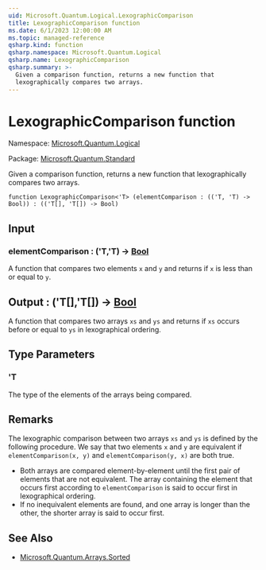 ```yaml
---
uid: Microsoft.Quantum.Logical.LexographicComparison
title: LexographicComparison function
ms.date: 6/1/2023 12:00:00 AM
ms.topic: managed-reference
qsharp.kind: function
qsharp.namespace: Microsoft.Quantum.Logical
qsharp.name: LexographicComparison
qsharp.summary: >-
  Given a comparison function, returns a new function that
  lexographically compares two arrays.
---
```


# LexographicComparison function

Namespace: [Microsoft.Quantum.Logical](xref:Microsoft.Quantum.Logical)

Package: [Microsoft.Quantum.Standard](https://nuget.org/packages/Microsoft.Quantum.Standard)


Given a comparison function, returns a new function thatlexographically compares two arrays.

```qsharp
function LexographicComparison<'T> (elementComparison : (('T, 'T) -> Bool)) : (('T[], 'T[]) -> Bool)
```


## Input

### elementComparison : ('T,'T) -> [Bool](xref:microsoft.quantum.qsharp.valueliterals#bool-literals)

A function that compares two elements `x` and `y` and returns if`x` is less than or equal to `y`.



## Output : ('T[],'T[]) -> [Bool](xref:microsoft.quantum.qsharp.valueliterals#bool-literals)

A function that compares two arrays `xs` and `ys` and returns if`xs` occurs before or equal to `ys` in lexographical ordering.

## Type Parameters

### 'T

The type of the elements of the arrays being compared.

## Remarks

The lexographic comparison between two arrays `xs` and `ys` is definedby the following procedure. We say that two elements `x` and `y`are equivalent if `elementComparison(x, y)` and `elementComparison(y, x)`are both true.- Both arrays are compared element-by-element until the first pair of  elements that are not equivalent. The array containing the element  that occurs first according to `elementComparison` is said to occur  first in lexographical ordering.- If no inequivalent elements are found, and one array is longer than  the other, the shorter array is said to occur first.

## See Also

- [Microsoft.Quantum.Arrays.Sorted](xref:Microsoft.Quantum.Arrays.Sorted)